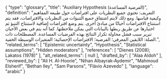 {
    "type": "glossary",
    "title": "Auxiliary Hypothesis (الفرضية المساعدة)",
    "definition": "التعريف: تحتوي جميع النظريات على افتراضات حول طبيعة المفاهيم وكيفية قياسها. ومع ذلك  لايتم اشتقاق جميع التنبؤات  من النظريات والافتراضات، فقد يتم استنتاج الافتراضات أحيانًا من مبادئ أخرى. يتم وضع افتراضات إضافية لاستنتاج التنبؤ ثم اختبارها عن طريق ربطها بالبيانات التي يمكن ملاحظتها. كما أنه يتم في بعض الأحيان تبرير سبب فشل محاولة تكرار النتائج بهذه الفرضيات المساعدة.  المصطلحات ذات الصلة: اللايقين المعرفي؛ الفرضية؛ الافتراضات الإحصائية؛ المتغيرات الوسيطة الخفية.",
    "related_terms": [
        "Epistemic uncertainty",
        "Hypothesis",
        "Statistical assumptions",
        "Hidden moderators"
    ],
    "references": [
        "Dienes (2008); Lakatos (1978)"
    ],
    "alt_related_terms": [
        null
    ],
    "drafted_by": [
        "Alaa Aldoh"
    ],
    "reviewed_by": [
        "Ali H. Al-Hoorie",
        "Nihan Albayrak-Aydemir",
        "Mahmoud Elsherif",
        "Bethan Iley",
        "Sam Parsons",
        "Flávio Azevedo"
    ],
    "language": "arabic"
}